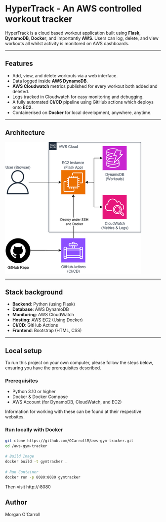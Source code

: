 # HyperTrack - An AWS controlled workout tracker

HyperTrack is a cloud based workout application built using **Flask**, **DynamoDB**, **Docker**, and importantly **AWS**.
Users can log, delete, and view workouts all whilst activity is monitored on AWS dashboards.

---

## Features
- Add, view, and delete workouts via a web interface.
- Data logged inside **AWS DynamoDB**.
- **AWS Cloudwatch** metrics published for every workout both added and deleted.
- Logs tracked in Cloudwatch for easy monitoring and debugging.
- A fully automated **CI/CD** pipeline using GitHub actions which deploys onto **EC2**.
- Containerised on **Docker** for local development, anywhere, anytime.

---

## Architecture

![Architecture Diagram](/architecture.png)

---

## Stack background

- **Backend**: Python (using Flask)
- **Database**: AWS DynamoDB
- **Monitoring**: AWS CloudWatch
- **Hosting**: AWS EC2 (Using Docker)
- **CI/CD**: GitHub Actions
- **Frontend**: Bootstrap (HTML, CSS)

---

## Local setup

To run this project on your own computer, please follow the steps below, ensuring you have the prerequisites described.

### Prerequisites
- Python 3.10 or higher
- Docker & Docker Compose
- AWS Account (for DynamoDB, CloudWatch, and EC2)

Information for working with these can be found at their respective websites.

### Run locally with Docker
```bash
git clone https://github.com/OCarrollM/aws-gym-tracker.git
cd /aws-gym-tracker

# Build Image
docker build -t gymtracker .

# Run Container
docker run -p 8080:8080 gymtracker
```

Then visit http://<localhost>:8080

## Author
Morgan O'Carroll